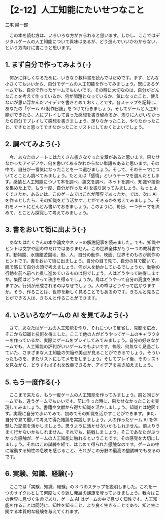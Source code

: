 # 【2-12】人工知能にたいせつなこと

<div class="author">三宅 陽一郎</div>

　この本を読む方は、いろいろな方がおられると思います。しかし、ここではデジタルゲームの人工知能について興味はあるが、どう進んでいいかわからない、という方向けに書こうと思います。

## 1. まず自分で作ってみよう{-}

　何かに詳しくなるために、いきなり教科書を読んではだめです。まず、どんな小さくてもいいから、自分でゲームの人工知能を作ってみましょう。既にあるゲームでも、自分で作ったゲームでもいいです。その時に大切なのは、自分がどんなことを考えて作っているか、何が問題となっているか、気になったこと、使えないが思い浮かんだアイデアを書きとめておくことです。各ステップを記録し、あなたの「ゲーム AI 制作日誌」をつけて行きましょう。そしてゲームと人工知能ができたら、人にプレイして貰った感想を書き留めるか、周りに人がいなかったら自分でプレイして感想を書きましょう。足りなかったこと、やりたかったこと、できたと思ってできなかったことリストにしておくとよいでしょう。

## 2. 調べてみよう{-}

　今、あなたのノートにはたくさん書きなぐった文章があると思います。果たせなかったアイデアや、何を書いてあるかわからない単語もあると思います。その中で、自分が一番気になったことを一つ選びましょう。そして、そのテーマについてとことん調べてみましょう。たとえば「感情」というテーマを選んだとします。感情と人工知能について本を調べ、論文を調べ、ネットを調べ、知識や技術を集めた上で、もう一度、自分が作った AI を振り返ってみましょう。もっとよくできたか、あるいは、このゲームではこれが限界であったか。では、次に AI を作るとしたら、その知識をどう活かすことができるかを考えてみましょう。それをノートにどんどん書いておきましょう。このように、毎日、一つテーマを決めて、とことん探究して考えてみましょう。

## 3. 書をおいて街に出よう{-}

　あなたはたくさんの本や論文やネットの解説記事を読みました。でも、知識やヒントは文字や図の中だけではありません。この世界全体がもう一つの教科書です。動物園、水族館遊園地、街、人、自分の動作、映画、世界そのものが創作のヒントです。書をおいて街に出ましょう。自分の目で見て、自分の耳で聞いて、肌で感じて自分の頭で考えましょう。何が人を動かしているでしょうか、動物の行動を前へ前へと推し進めているものは何でしょう。人はどうやって納得しますか。集団はどうやって秩序を得るでしょうか。鳥はどうやって自分の高度を決めますか。行列が形成されるのはなぜでしょう。人の噂はどうやって広がりますか。そう、作ることは、世界を新しく見ることでもあるのです。きちんと見ることができる人は、きちんと作ることができます。

## 4. いろいろなゲームの AI を見てみよう{-}

　さて、あなたはゲームの人工知能を作り、それについて反省し、見聞を広め、そこから知識と技術を得ました。ここで他の人がどうやってゲームのキャラクターを作っているか、実際にゲームをプレイしてみてみましょう。自分の好きなゲームでも、人工知能の評判がいいゲームでもよいです。普段、何気なく見過ごしていた、さまざまな人工知能の欠陥や美点が見ることができるでしょう。そういったものを、またリストにしてメモをしましょう。そしてプレイ後、そのリストを見ながら、どうすればそれを改善できるか、アイデアを書き加えましょう。

## 5. もう一度作る{-}

　ここまで来たら、もう一度ゲームの人工知能を作ってみましょう。前と同じゲームでも、違うゲームでもいいです。前に作った時に、果たせなかったことを実現してみましょう。書籍や文献から得た知識を活かしましょう。知識とは地図です。実際に自分で歩いてみて、初めてその知識を活かすことができます。また、自分で見て聞いて考えて得た結論を実践しましょう。人の作ったゲーム AI を体験した記憶を活かしましょう。思うように活かせないかもしれません。前よりうまく行かないかもしれません。それでも、挑戦しましょう。そこであなたがぶつかった感触が、ゲームの人工知能に触れるということです。その感覚を大切にしましょう。それはこの試練を経て、はじめて得られた感触なのです。ゲームの中に躍動する知性の息吹を感じること、それがこの分野の最高の醍醐味でもあるのです。

## 6. 実験、知識、経験{-}

　ここでは「実験、知識、経験」の 3 つのステップを説明しました。これを一つのサイクルとして何度もくり返し発展の螺旋を登っていきましょう。我々はこの世界に息づく生命であり、ゲーム AI はゲームの中で息づく知性です。人工知能を作ることは同時に、知性を知ること、より良く生きることであり、知と生に関する本質的な経験を与えてくれます。
